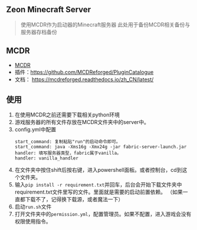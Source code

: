 Zeon Minecraft Server
--------

> 使用MCDR作为启动器的Minecraft服务器
> 此处用于备份MCDR相关备份与服务器存档备份

## MCDR
- [MCDR](https://github.com/Fallen-Breath/MCDReforged)
- 插件：https://github.com/MCDReforged/PluginCatalogue
- 文档： https://mcdreforged.readthedocs.io/zh_CN/latest/

## 使用
1. 在使用MCDR之前还需要下载相关python环境
2. 游戏服务器的所有文件存放在MCDR文件夹中的server中。
3. config.yml中配置
    ```config
    start_command: 复制粘贴"run"的启动命令即可。
    start_command: java -Xms16g -Xmx24g -jar fabric-server-launch.jar
    handler: 填写服务器类型，fabric属于vanilla。
    handler: vanilla_handler
    ```
4. 在文件夹中按住shift后按右键，进入powershell面板。或者控制台，cd到这个文件夹。
5. 输入`pip install -r requirement.txt`并回车，后台会开始下载文件夹中requirement.txt文件里写的文件。里面就是需要的启动前置依赖。
（如果一直都下载不了，记得换下载源，或者魔法一下）
6. 启动`run.sh`文件
7. 打开文件夹中的`permission.yml`，配置管理员。如果不配置，进入游戏会没有权限使用指令。